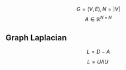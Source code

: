 $$ 
G = (V, E), N = |V|
$$$$
A \in \mathbb{R}^{N \times N}
$$
 
## Graph Laplacian
$$
L = D -A
$$
$$
L = U \Lambda U^\
$$
